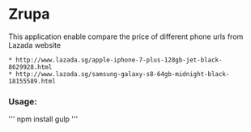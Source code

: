 # Zrupa
This application enable compare the price of different phone urls from Lazada website

	* http://www.lazada.sg/apple-iphone-7-plus-128gb-jet-black-8629928.html
	* http://www.lazada.sg/samsung-galaxy-s8-64gb-midnight-black-18155589.html

### Usage:
'''
npm install
gulp
''' 
